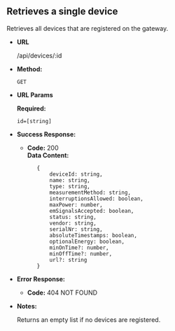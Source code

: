 **Retrieves a single device**
----
Retrieves all devices that are registered on the gateway.

* **URL**

    /api/devices/:id

* **Method:**
  
  `GET`
  
*  **URL Params**

   **Required:**
 
   `id=[string]`
  
* **Success Response:**
  
  * **Code:** 200 <br />
    **Data Content:**
    
    ```
       {
           deviceId: string,
           name: string,
           type: string,
           measurementMethod: string,
           interruptionsAllowed: boolean,
           maxPower: number,
           emSignalsAccepted: boolean,
           status: string,
           vendor: string,
           serialNr: string,
           absoluteTimestamps: boolean,
           optionalEnergy: boolean,
           minOnTime?: number,
           minOffTime?: number,
           url?: string
       }
    ``` 
    
* **Error Response:**

  * **Code:** 404 NOT FOUND

    
* **Notes:**

    Returns an empty list if no devices are registered.